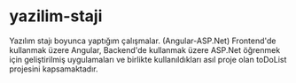 # yazilim-staji
Yazılım stajı boyunca yaptığım çalışmalar. (Angular-ASP.Net)
Frontend'de kullanmak üzere Angular, Backend'de kullanmak üzere ASP.Net öğrenmek için geliştirilmiş uygulamaları ve birlikte kullanıldıkları asıl proje olan toDoList projesini kapsamaktadır.

